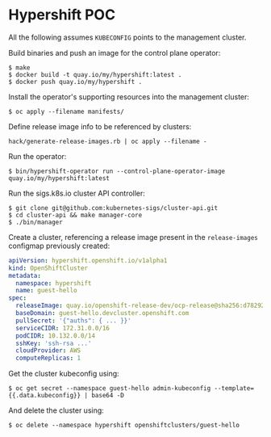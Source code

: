 # Hypershift POC

All the following assumes `KUBECONFIG` points to the management cluster.

Build binaries and push an image for the control plane operator:

```
$ make
$ docker build -t quay.io/my/hypershift:latest .
$ docker push quay.io/my/hypershift .
```

Install the operator's supporting resources into the management cluster:
```
$ oc apply --filename manifests/
```

Define release image info to be referenced by clusters:

```
hack/generate-release-images.rb | oc apply --filename -
```

Run the operator:
```
$ bin/hypershift-operator run --control-plane-operator-image quay.io/my/hypershift:latest
```

Run the sigs.k8s.io cluster API controller:
```
$ git clone git@github.com:kubernetes-sigs/cluster-api.git
$ cd cluster-api && make manager-core
$ ./bin/manager
```

Create a cluster, referencing a release image present in the `release-images` configmap
previously created:

```yaml
apiVersion: hypershift.openshift.io/v1alpha1
kind: OpenShiftCluster
metadata:
  namespace: hypershift
  name: guest-hello
spec:
  releaseImage: quay.io/openshift-release-dev/ocp-release@sha256:d78292e9730dd387ff6198197c8b0598da340be7678e8e1e4810b557a926c2b9
  baseDomain: guest-hello.devcluster.openshift.com
  pullSecret: '{"auths": { ... }}'
  serviceCIDR: 172.31.0.0/16
  podCIDR: 10.132.0.0/14
  sshKey: 'ssh-rsa ...'
  cloudProvider: AWS
  computeReplicas: 1
```

Get the cluster kubeconfig using:
```
$ oc get secret --namespace guest-hello admin-kubeconfig --template={{.data.kubeconfig}} | base64 -D
```

And delete the cluster using:

```
$ oc delete --namespace hypershift openshiftclusters/guest-hello
```
